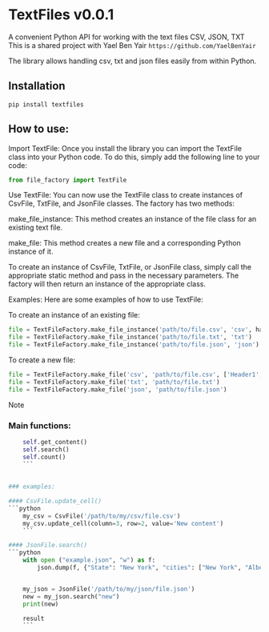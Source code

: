 # TextFiles v0.0.1
A convenient Python API for working with the text files CSV, JSON, TXT
This is a shared project with Yael Ben Yair `https://github.com/YaelBenYair`

The library allows handling csv, txt and json files easily from within Python.

## Installation
```terminal
pip install textfiles
```

## How to use:

Import TextFile: Once you install the library you can import the TextFile class into your Python code. To do this, simply add the following line to your code:

```python
from file_factory import TextFile
```

Use TextFile: You can now use the TextFile class to create instances of CsvFile, TxtFile, and JsonFile classes. The factory has two methods:

make_file_instance: This method creates an instance of the file class for an existing text file.

make_file: This method creates a new file and a corresponding Python instance of it.

To create an instance of CsvFile, TxtFile, or JsonFile class, simply call the appropriate static method and pass in the necessary parameters. The factory will then return an instance of the appropriate class.

Examples: Here are some examples of how to use TextFile:

To create an instance of an existing file:

```python
file = TextFileFactory.make_file_instance('path/to/file.csv', 'csv', has_header=True, delimiter=',')
file = TextFileFactory.make_file_instance('path/to/file.txt', 'txt')
file = TextFileFactory.make_file_instance('path/to/file.json', 'json')
```

To create a new file:

```python
file = TextFileFactory.make_file('csv', 'path/to/file.csv', ['Header1', 'Header2'])
file = TextFileFactory.make_file('txt', 'path/to/file.txt')
file = TextFileFactory.make_file('json', 'path/to/file.json')
```
Note


### Main functions:
```python
    self.get_content()
    self.search()
    self.count()
    ```
    
    
### examples:

#### CsvFile.update_cell()
```python
    my_csv = CsvFile('/path/to/my/csv/file.csv')
    my_csv.update_cell(column=3, row=2, value='New content')
    ```

#### JsonFile.search()
```python
    with open ("example.json", "w") as f:
        json.dump(f, {"State": "New York", "cities": ["New York", "Albeny", "New Paltz"]})


    my_json = JsonFile('/path/to/my/json/file.json')
    new = my_json.search("new")
    print(new)

    result
    ```

